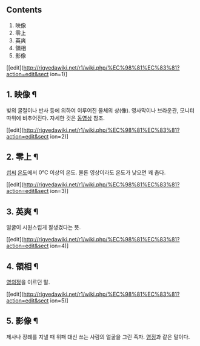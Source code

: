 ## Contents

    

1. 映像 
2. 零上 
3. 英爽 
4. 領相 
5. 影像 

[[edit](http://rigvedawiki.net/r1/wiki.php/%EC%98%81%EC%83%81?action=edit&sect
ion=1)]

## 1. 映像 ¶

빛의 굴절이나 반사 등에 의하여 이루어진 물체의 상(像). 영사막이나 브라운관, 모니터 따위에 비추어진다. 자세한 것은
[동영상](%EB%8F%99%EC%98%81%EC%83%81.md) 참조.

  

[[edit](http://rigvedawiki.net/r1/wiki.php/%EC%98%81%EC%83%81?action=edit&sect
ion=2)]

## 2. 零上 ¶

[섭씨](%EC%84%AD%EC%94%A8.md) [온도](%EC%98%A8%EB%8F%84.md)에서 0℃ 이상의 온도. 물론
영상이라도 온도가 낮으면 꽤 춥다.

  

[[edit](http://rigvedawiki.net/r1/wiki.php/%EC%98%81%EC%83%81?action=edit&sect
ion=3)]

## 3. 英爽 ¶

얼굴이 시원스럽게 잘생겼다는 뜻.

  

[[edit](http://rigvedawiki.net/r1/wiki.php/%EC%98%81%EC%83%81?action=edit&sect
ion=4)]

## 4. 領相 ¶

[영의정](%EC%98%81%EC%9D%98%EC%A0%95.md)을 이르던 말.

  

[[edit](http://rigvedawiki.net/r1/wiki.php/%EC%98%81%EC%83%81?action=edit&sect
ion=5)]

## 5. 影像 ¶

제사나 장례를 지낼 때 위패 대신 쓰는 사람의 얼굴을 그린 족자. [영정](%EC%98%81%EC%A0%95.md)과 같은 말이다.

  

